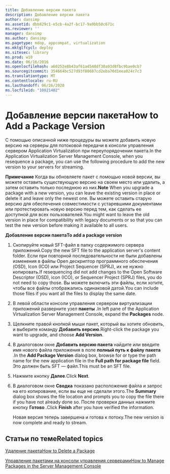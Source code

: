 ```yaml
---
title: Добавление версии пакета
description: Добавление версии пакета
author: dansimp
ms.assetid: dbb829c1-e5cb-4a2f-bc17-9a9bb50c671c
ms.reviewer: ''
manager: dansimp
ms.author: dansimp
ms.pagetype: mdop, appcompat, virtualization
ms.mktglfcycl: deploy
ms.sitesec: library
ms.prod: w10
ms.date: 06/16/2016
ms.openlocfilehash: a60252e8b43af61ad548df30a93d8fbc9bae0cb7
ms.sourcegitcommit: 354664bc527d93f80687cd2eba70d1eea024c7c3
ms.translationtype: MT
ms.contentlocale: ru-RU
ms.lasthandoff: 06/26/2020
ms.locfileid: "10821402"
---
```

# <span data-ttu-id="fbb33-103">Добавление версии пакета</span><span class="sxs-lookup"><span data-stu-id="fbb33-103">How to Add a Package Version</span></span>


<span data-ttu-id="fbb33-104">С помощью описанной ниже процедуры вы можете добавить новую версию на серверы для потоковой передачи в консоли управления сервером Application Virtualization при переупорядочении пакета.</span><span class="sxs-lookup"><span data-stu-id="fbb33-104">In the Application Virtualization Server Management Console, when you resequence a package, you can use the following procedure to add the new version to your servers for streaming.</span></span>

<span data-ttu-id="fbb33-105">**Примечание**  Когда вы обновляете пакет с помощью новой версии, вы можете оставить существующую версию на своем место или удалить, а затем оставить только последнюю из них.</span><span class="sxs-lookup"><span data-stu-id="fbb33-105">**Note** When you upgrade a package with a new version, you can leave the existing version in place or delete it and leave only the newest one.</span></span> <span data-ttu-id="fbb33-106">Вы можете оставить старую версию для обеспечения совместимости с устаревшими документами или протестировать новую версию перед тем, как сделать ее доступной для всех пользователей.</span><span class="sxs-lookup"><span data-stu-id="fbb33-106">You might want to leave the old version in place for compatibility with legacy documents or so that you can test the new version before making it available to all users.</span></span>

 

**<span data-ttu-id="fbb33-107">Добавление версии пакета</span><span class="sxs-lookup"><span data-stu-id="fbb33-107">To add a package version</span></span>**

1.  <span data-ttu-id="fbb33-108">Скопируйте новый SFT-файл в папку содержимого сервера приложений.</span><span class="sxs-lookup"><span data-stu-id="fbb33-108">Copy the new SFT file to the application server's content folder.</span></span> <span data-ttu-id="fbb33-109">Если при повторной последовательности не были добавлены изменения в файлы Open дескриптор программного обеспечения (OSD), Icon (ICO) или Project Sequencer (SPRJ), их не нужно копировать.</span><span class="sxs-lookup"><span data-stu-id="fbb33-109">If resequencing did not add changes to the Open Software Descriptor (OSD), icon (ICO), or Sequencer Project (SPRJ) files, you do not need to copy those.</span></span> <span data-ttu-id="fbb33-110">Вы можете включить эти файлы, если хотите, чтобы все файлы отображались одинаковой датой.</span><span class="sxs-lookup"><span data-stu-id="fbb33-110">You can include those files if you want all the files to display the same date.</span></span>

2.  <span data-ttu-id="fbb33-111">В левой области консоли управления сервером виртуализации приложений разверните узел **пакеты** .</span><span class="sxs-lookup"><span data-stu-id="fbb33-111">In left pane of the Application Virtualization Server Management Console, expand the **Packages** node.</span></span>

3.  <span data-ttu-id="fbb33-112">Щелкните правой кнопкой мыши пакет, который вы хотите обновить, и выберите команду **Добавить версию**.</span><span class="sxs-lookup"><span data-stu-id="fbb33-112">Right-click the package you want to upgrade, and choose **Add Version**.</span></span>

4.  <span data-ttu-id="fbb33-113">В диалоговом окне **Добавить версию пакета** найдите или введите имя нового файла приложения в поле **полный путь к файлу пакета** .</span><span class="sxs-lookup"><span data-stu-id="fbb33-113">In the **Add Package Version** dialog box, browse for or type the path name for the new application file in the **Full path for package file** field.</span></span> <span data-ttu-id="fbb33-114">Это должен быть SFT — файл.</span><span class="sxs-lookup"><span data-stu-id="fbb33-114">This must be an SFT file.</span></span>

5.  <span data-ttu-id="fbb33-115">Нажмите кнопку **Далее**.</span><span class="sxs-lookup"><span data-stu-id="fbb33-115">Click **Next**.</span></span>

6.  <span data-ttu-id="fbb33-116">В диалоговом окне **Сводка** показано расположение файла и запрос на его копирование, если вы еще не сделали этого.</span><span class="sxs-lookup"><span data-stu-id="fbb33-116">The **Summary** dialog box shows the file location and prompts you to copy the file there if you have not already done so.</span></span> <span data-ttu-id="fbb33-117">После проверки данных нажмите кнопку **Готово** .</span><span class="sxs-lookup"><span data-stu-id="fbb33-117">Click **Finish** after you have verified the information.</span></span>

    <span data-ttu-id="fbb33-118">Новая версия теперь завершена и готова к потоку.</span><span class="sxs-lookup"><span data-stu-id="fbb33-118">The new version is now complete and ready to stream.</span></span>

## <span data-ttu-id="fbb33-119">Статьи по теме</span><span class="sxs-lookup"><span data-stu-id="fbb33-119">Related topics</span></span>


[<span data-ttu-id="fbb33-120">Удаление пакета</span><span class="sxs-lookup"><span data-stu-id="fbb33-120">How to Delete a Package</span></span>](how-to-delete-a-packageserver.md)

[<span data-ttu-id="fbb33-121">Управление пакетами на консоли управления серверами</span><span class="sxs-lookup"><span data-stu-id="fbb33-121">How to Manage Packages in the Server Management Console</span></span>](how-to-manage-packages-in-the-server-management-console.md)

 

 





